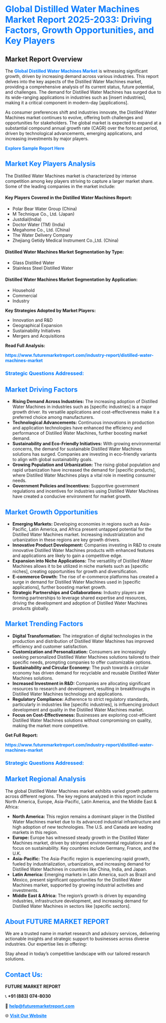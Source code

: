 <h1 style="color: #007BFF;">Global Distilled Water Machines Market Report 2025-2033: Driving Factors, Growth Opportunities, and Key Players</h1>

<section id="overview">
<h2>Market Report Overview</h2>
<p>The <a href="https://www.futuremarketreport.com/industry-report/distilled-water-machines-market" style="color: #007BFF; text-decoration: none;"><strong>Global Distilled Water Machines Market</strong></a> is witnessing significant growth, driven by increasing demand across various industries. This report delves into the key aspects of the Distilled Water Machines market, providing a comprehensive analysis of its current status, future potential, and challenges. The demand for Distilled Water Machines has surged due to its wide-ranging applications in industries such as [insert industries], making it a critical component in modern-day [applications].</p>
<p>As consumer preferences shift and industries innovate, the Distilled Water Machines market continues to evolve, offering both challenges and opportunities for stakeholders. The global market is expected to expand at a substantial compound annual growth rate (CAGR) over the forecast period, driven by technological advancements, emerging applications, and increasing investments by major players.</p>
</section>

<section id="overview">
<p><a href="https://www.futuremarketreport.com/request-sample/reportId=87296" style="color: #007BFF; text-decoration: none;"><strong>Explore Sample Report Here</strong></a></p>
</section>

<section id="key-players">
<h2 style="color: #007BFF;">Market Key Players Analysis</h2>
<p>The Distilled Water Machines market is characterized by intense competition among key players striving to capture a larger market share. Some of the leading companies in the market include:</p>
<h4>Key Players Covered in the Distilled Water Machines Report:</h4>
<ul><li>Polar Bear Water Group (China)</li><li>M Technique Co., Ltd. (Japan)</li><li>Justdial(India)</li><li>Doctor Water (TM) (India)</li><li>Megahome Co., Ltd. (China)</li><li>The Water Delivery Company</li><li>Zhejiang Getidy Medical Instrument Co.,Ltd. (China)</li></ul>
<h4>Distilled Water Machines Market Segmentation by Type:</h4>
<ul><li>Glass Distilled Water</li><li>Stainless Steel Distilled Water</li></ul>

<h4>Distilled Water Machines Market Segmentation by Application:</h4>
<ul><li>Household</li><li>Commercial</li><li>Industry</li></ul>
<p><strong>Key Strategies Adopted by Market Players:</strong></p>
<ul>
<li>Innovation and R&D</li>
<li>Geographical Expansion</li>
<li>Sustainability Initiatives</li>
<li>Mergers and Acquisitions</li>
</ul>
</section>

<section>
<p><strong>Read Full Analysis: </strong></p><a href="https://www.futuremarketreport.com/industry-report/distilled-water-machines-market" style="color: #007BFF; text-decoration: none;"><strong>https://www.futuremarketreport.com/industry-report/distilled-water-machines-market</strong></a>
<h3 style="color: #007BFF;">Strategic Questions Addressed:</h3>
</section>

<section id="driving-factors">
<h2 style="color: #007BFF;">Market Driving Factors</h2>
<ul>
<li><strong>Rising Demand Across Industries:</strong> The increasing adoption of Distilled Water Machines in industries such as [specific industries] is a major growth driver. Its versatile applications and cost-effectiveness make it a preferred choice among manufacturers.</li>
<li><strong>Technological Advancements:</strong> Continuous innovations in production and application technologies have enhanced the efficiency and performance of Distilled Water Machines, further boosting market demand.</li>
<li><strong>Sustainability and Eco-Friendly Initiatives:</strong> With growing environmental concerns, the demand for sustainable Distilled Water Machines solutions has surged. Companies are investing in eco-friendly variants to align with global sustainability goals.</li>
<li><strong>Growing Population and Urbanization:</strong> The rising global population and rapid urbanization have increased the demand for [specific products], where Distilled Water Machines plays a vital role in meeting consumer needs.</li>
<li><strong>Government Policies and Incentives:</strong> Supportive government regulations and incentives for industries using Distilled Water Machines have created a conducive environment for market growth.</li>
</ul>
</section>

<section id="growth-opportunities">
<h2 style="color: #007BFF;">Market Growth Opportunities</h2>
<ul>
<li><strong>Emerging Markets:</strong> Developing economies in regions such as Asia-Pacific, Latin America, and Africa present untapped potential for the Distilled Water Machines market. Increasing industrialization and urbanization in these regions are key growth drivers.</li>
<li><strong>Innovative Product Development:</strong> Companies investing in R&D to create innovative Distilled Water Machines products with enhanced features and applications are likely to gain a competitive edge.</li>
<li><strong>Expansion into Niche Applications:</strong> The versatility of Distilled Water Machines allows it to be utilized in niche markets such as [specific niches], creating opportunities for growth and diversification.</li>
<li><strong>E-commerce Growth:</strong> The rise of e-commerce platforms has created a surge in demand for Distilled Water Machines used in [specific applications], further boosting market growth.</li>
<li><strong>Strategic Partnerships and Collaborations:</strong> Industry players are forming partnerships to leverage shared expertise and resources, driving the development and adoption of Distilled Water Machines products globally.</li>
</ul>
</section>

<section id="trending-factors">
<h2 style="color: #007BFF;">Market Trending Factors</h2>
<ul>
<li><strong>Digital Transformation:</strong> The integration of digital technologies in the production and distribution of Distilled Water Machines has improved efficiency and customer satisfaction.</li>
<li><strong>Customization and Personalization:</strong> Consumers are increasingly seeking personalized Distilled Water Machines solutions tailored to their specific needs, prompting companies to offer customizable options.</li>
<li><strong>Sustainability and Circular Economy:</strong> The push towards a circular economy has driven demand for recyclable and reusable Distilled Water Machines solutions.</li>
<li><strong>Increased Investment in R&D:</strong> Companies are allocating significant resources to research and development, resulting in breakthroughs in Distilled Water Machines technology and applications.</li>
<li><strong>Regulatory Compliance:</strong> Adherence to strict regulatory standards, particularly in industries like [specific industries], is influencing product development and quality in the Distilled Water Machines market.</li>
<li><strong>Focus on Cost-Effectiveness:</strong> Businesses are exploring cost-efficient Distilled Water Machines solutions without compromising on quality, making the market more competitive.</li>
</ul>
</section>

<section>
<p><strong>Get Full Report: </strong></p><a href="https://www.futuremarketreport.com/industry-report/distilled-water-machines-market" style="color: #007BFF; text-decoration: none;"><strong>https://www.futuremarketreport.com/industry-report/distilled-water-machines-market</strong></a>
<h3 style="color: #007BFF;">Strategic Questions Addressed:</h3>
</section>


<section id="regional-analysis">
<h2 style="color: #007BFF;">Market Regional Analysis</h2>
<p>The global Distilled Water Machines market exhibits varied growth patterns across different regions. The key regions analyzed in this report include North America, Europe, Asia-Pacific, Latin America, and the Middle East & Africa:</p>
<ul>
<li><strong>North America:</strong> This region remains a dominant player in the Distilled Water Machines market due to its advanced industrial infrastructure and high adoption of new technologies. The U.S. and Canada are leading markets in this region.</li>
<li><strong>Europe:</strong> Europe has witnessed steady growth in the Distilled Water Machines market, driven by stringent environmental regulations and a focus on sustainability. Key countries include Germany, France, and the U.K.</li>
<li><strong>Asia-Pacific:</strong> The Asia-Pacific region is experiencing rapid growth, fueled by industrialization, urbanization, and increasing demand for Distilled Water Machines in countries like China, India, and Japan.</li>
<li><strong>Latin America:</strong> Emerging markets in Latin America, such as Brazil and Mexico, present significant opportunities for the Distilled Water Machines market, supported by growing industrial activities and investments.</li>
<li><strong>Middle East & Africa:</strong> The region’s growth is driven by expanding industries, infrastructure development, and increasing demand for Distilled Water Machines in sectors like [specific sectors].</li>
</ul>
</section>

<footer>
<h2 style="color: #007BFF;">About FUTURE MARKET REPORT</h2>
<p>We are a trusted name in market research and advisory services, delivering actionable insights and strategic support to businesses across diverse industries. Our expertise lies in offering:</p>

<p>Stay ahead in today’s competitive landscape with our tailored research solutions.</p>

<h2 style="color: #007BFF;">Contact Us:</h2>
<p><strong>FUTURE MARKET REPORT</strong></p>
<p>📞 <strong>+91 (883) 074-8030</strong></p>
<p>📧 <strong><a href="mailto:help@futuremarketreport.com" style="color: #007BFF;">help@futuremarketreport.com</a></strong></p>
<p>🌐 <strong><a href="https://www.futuremarketreport.com/" style="color: #007BFF;">Visit Our Website</a></strong></p>
</footer>